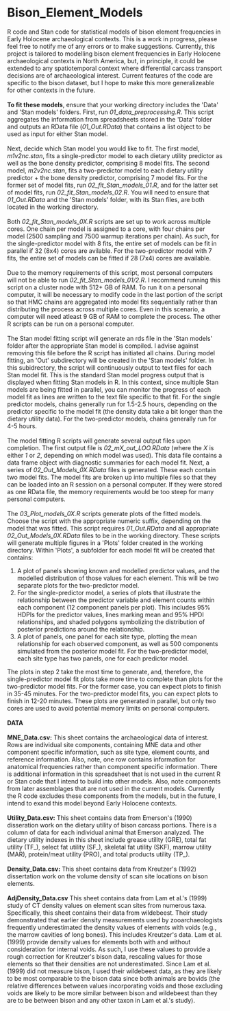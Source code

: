 # Bison_Element_Models
R code and Stan code for statistical models of bison element frequencies in Early Holocene archaeological contexts.
This is a work in progress, please feel free to notify me of any errors or to make suggestions. Currently, this project is tailored to
modelling bison element frequencies in Early Holocene archaeological contexts in North America, but, in principle, it could be 
extended to any spatiotemporal context where differential carcass transport decisions are of archaeological interest. Current features
of the code are specific to the bison dataset, but I hope to make this more generalizeable for other contexts in the future.
<br><br>
<b>To fit these models</b>, ensure that your working directory includes the 'Data' and 'Stan models' folders. First, run <i>01_data_preprocessing.R</i>. This script aggregates the information from spreadsheets stored in the 'Data' folder and outputs an RData file (<i>01_Out.RData</i>) that contains a list object to be used as input for either Stan model.<br><br>
Next, decide which Stan model you would like to fit. The first model, <i>m1v2nc.stan</i>, fits a single-predictor model to each dietary utility predictor as well as the bone density predictor, comprising 8 model fits. The second model, <i>m2v2nc.stan</i>, fits a two-predictor model to each dietary utility predictor + the bone density predictor, comprising 7 model fits. For the former set of model fits, run <i>02_fit_Stan_models_01.R</i>, and for the latter set of model fits, run <i>02_fit_Stan_models_02.R</i>. You will need to ensure that <i>01_Out.RData</i> and the 'Stan models' folder, with its Stan files, are both located in the working directory.<br><br>
Both <i>02_fit_Stan_models_0X.R</i> scripts are set up to work across multiple cores. One chain per model is assigned to a core, with four chains per model (2500 sampling and 7500 warmup iterations per chain). As such, for the single-predictor model with 8 fits, the entire set of models can be fit in parallel if 32 (8x4) cores are avilable. For the two-predictor model with 7 fits, the entire set of models can be fitted if 28 (7x4) cores are available.<br><br>
Due to the memory requirements of this script, most personal computers will not be able to run <i>02_fit_Stan_models_01/2.R</i>. I recommend running this script on a cluster node with 512+ GB of RAM. To run it on a personal computer, it will be necessary to modify code in the last portion of the script so that HMC chains are aggregated into model fits sequentially rather than distributing the process across multiple cores. Even in this scenario, a computer will need atleast 9 GB of RAM to complete the process. The other R scripts can be run on a personal computer.<br><br>
The Stan model fitting script will generate an rds file in the 'Stan models' folder after the appropriate Stan model is compiled. I advise against removing this file before the R script has initiated all chains. During model fitting, an 'Out' subdirectory will be created in the 'Stan models' folder. In this subidrectory, the script will continuously output to text files for each Stan model fit. This is the standard Stan model progress output that is displayed when fitting Stan models in R. In this context, since multiple Stan models are being fitted in parallel, you can monitor the progress of each model fit as lines are written to the text file specific to that fit. For the single predictor models, chains generally run for 1.5-2.5 hours, depending on the predictor specific to the model fit (the density data take a bit longer than the dietary utility data). For the two-predictor models, chains generally run for 4-5 hours.<br><br>
The model fitting R scripts will generate several output files upon completion. The first output file is <i>02_mX_out_LOO.RData</i> (where the <i>X</i> is either <i>1</i> or <i>2</i>, depending on which model was used). This data file contains a data frame object with diagnostic summaries for each model fit. Next, a series of <i>02_Out_Models_0X.RData</i> files is generated. These each contain two model fits. The model fits are broken up into multiple files so that they can be loaded into an R session on a personal computer. If they were stored as one RData file, the memory requirements would be too steep for many personal computers.<br><br>
The <i>03_Plot_models_0X.R</i> scripts generate plots of the fitted models. Choose the script with the appropriate numeric suffix, depending on the model that was fitted. This script requires <i>01_Out.RData</i> and all appropriate <i>02_Out_Models_0X.RData</i> files to be in the working directory. These scripts will generate multiple figures in a 'Plots' folder created in the working directory. Within 'Plots', a subfolder for each model fit will be created that contains:
<ol type="1">
 <li>A plot of panels showing known and modelled predictor values, and the modelled distribution of those values for each element. This will be two separate plots for the two-predictor model.</li>
 <li>For the single-predictor model, a series of plots that illustrate the relationship between the predictor variable and element counts within each component (12 component panels per plot). This includes 95% HDPIs for the predictor values, lines marking mean and 95% HPDI relationships, and shaded polygons symbolizing the distribution of posterior predictions around the relationship.</li>
 <li>A plot of panels, one panel for each site type, plotting the mean relationship for each observed component, as well as 500 components simulated from the posterior model fit. For the two-predictor model, each site type has two panels, one for each predictor model.</li>
</ol>
The plots in step 2 take the most time to generate, and, therefore, the single-predictor model fit plots take more time to complete than plots for the two-predictor model fits. For the former case, you can expect plots to finish in 35-45 minutes. For the two-predictor model fits, you can expect plots to finish in 12-20 minutes. These plots are generated in parallel, but only two cores are used to avoid potential memory limits on personal computers.<br><br>
<b>DATA</b><br><br>
<b>MNE_Data.csv:</b> This sheet contains the archaeological data of interest. Rows are individual site components, containing MNE data and other component specific information, such as site type, element counts, and reference information. Also, note, one row contains information for anatomical frequencies rather than component specific information. There is additional information in this spreadsheet that is not used in the current R or Stan code that I intend to build into other models. Also, note components from later assemblages that are not used in the current models. Currently the R code excludes these components from the models, but in the future, I intend to exand this model beyond Early Holocene contexts.<br><br>
<b>Utility_Data.csv:</b> This sheet contains data from Emerson's (1990) disseration work on the dietary utility of bison carcass portions. There is a column of data for each individual animal that Emerson analyzed. The dietary utility indexes in this sheet include grease utility (GRE), total fat utility (TF_), select fat utility (SF_), skeletal fat utility (SKF), marrow utility (MAR), protein/meat utility (PRO), and total products utility (TP_).<br><br>
<b>Density_Data.csv:</b> This sheet contains data from Kreutzer's (1992) dissertation work on the volume density of scan site locations on bison elements.<br><br>
<b>AdjDensity_Data.csv</b> This sheet contains data from Lam et al.'s (1999) study of CT density values on element scan sites from numerous taxa. Specifically, this sheet contains their data from wildebeest. Their study demonstrated that earlier density measurements used by zooarchaeologists frequently underestimated the density values of elements with voids (e.g., the marrow cavities of long bones). This includes Kreutzer's data. Lam et al. (1999) provide density values for elements both with and without consideration for internal voids. As such, I use these values to provide a rough correction for Kreutzer's bison data, rescaling values for those elements so that their densities are not underestimated. Since Lam et al. (1999) did not measure bison, I used their wildebeest data, as they are likely to be most comparable to the bison data since both animals are bovids (the relative differences between values incorporating voids and those excluding voids are likely to be more similar between bison and wildebeest than they are to be between bison and any other taxon in Lam et al.'s study).
